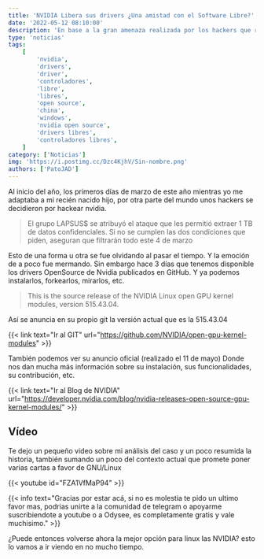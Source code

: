 ```yaml
---
title: 'NVIDIA Libera sus drivers ¿Una amistad con el Software Libre?'
date: '2022-05-12 08:10:00'
description: 'En base a la gran amenaza realizada por los hackers que robaron la información de NVIDIA ya tenemos Drivers Libres'
type: 'noticias'
tags:
    [
        'nvidia',
        'drivers',
        'driver',
        'controladores',
        'libre',
        'libres',
        'open source',
        'china',
        'windows',
        'nvidia open source',
        'drivers libres',
        'controladores libres',
    ]
category: ['Noticias']
img: 'https://i.postimg.cc/Dzc4KjhV/Sin-nombre.png'
authors: ['PatoJAD']
---
```


Al inicio del año, los primeros días de marzo de este año mientras yo me adaptaba a mi recién nacido hijo, por otra parte del mundo unos hackers se decidieron por hackear nvidia.

> El grupo LAPSUS$ se atribuyó el ataque que les permitió extraer 1 TB de datos confidenciales. Si no se cumplen las dos condiciones que piden, aseguran que filtrarán todo este 4 de marzo

Esto de una forma u otra se fue olvidando al pasar el tiempo. Y la emoción de a poco fue mermando. Sin embargo hace 3 días que tenemos disponible los drivers OpenSource de Nvidia publicados en GitHub. Y ya podemos instalarlos, forkearlos, mirarlos, etc.

> This is the source release of the NVIDIA Linux open GPU kernel modules, version 515.43.04.

Así se anuncia en su propio git la versión actual que es la 515.43.04

{{< link text="Ir al GIT" url="https://github.com/NVIDIA/open-gpu-kernel-modules" >}}

También podemos ver su anuncio oficial (realizado el 11 de mayo) Donde nos dan mucha más información sobre su instalación, sus funcionalidades, su contribución, etc.

{{< link text="Ir al Blog de NVIDIA" url="https://developer.nvidia.com/blog/nvidia-releases-open-source-gpu-kernel-modules/" >}}

## Vídeo

Te dejo un pequeño video sobre mi análisis del caso y un poco resumida la historia, también sumando un poco del contexto actual que promete poner varias cartas a favor de GNU/Linux

{{< youtube id="FZA1VfMaP94" >}}

{{< info text="Gracias por estar acá, si no es molestia te pido un ultimo favor mas, podrias unirte a la comunidad de telegram o apoyarme suscribiendote a youtube o a Odysee, es completamente gratis y vale muchisimo." >}}

¿Puede entonces volverse ahora la mejor opción para linux las NVIDIA? esto lo vamos a ir viendo en no mucho tiempo.
